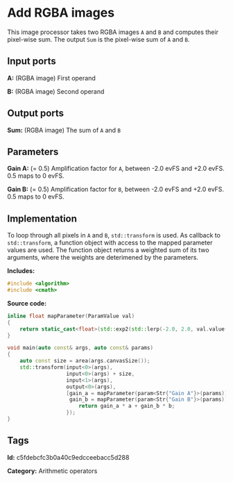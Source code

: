 # Add RGBA images

This image processor takes two RGBA images `A` and `B` and computes their pixel-wise sum. The output `Sum` is the pixel-wise sum of `A` and `B`.

## Input ports

__A:__ (RGBA image) First operand

__B:__ (RGBA image) Second operand

## Output ports

__Sum:__ (RGBA image) The sum of `A` and `B`

## Parameters

__Gain A:__ (= 0.5) Amplification factor for `A`, between -2.0 evFS and +2.0 evFS. 0.5 maps to 0 evFS.

__Gain B:__ (= 0.5) Amplification factor for `B`, between -2.0 evFS and +2.0 evFS. 0.5 maps to 0 evFS.

## Implementation

To loop through all pixels in `A` and `B`, `std::transform` is used. As callback to `std::transform`, a function object with access to the mapped parameter values are used. The function object returns a weighted sum of its two arguments, where the weights are deterimened by the parameters.

__Includes:__ 

```c++
#include <algorithm>
#include <cmath>
```

__Source code:__ 

```c++
inline float mapParameter(ParamValue val)
{
	return static_cast<float>(std::exp2(std::lerp(-2.0, 2.0, val.value())));
}

void main(auto const& args, auto const& params)
{
	auto const size = area(args.canvasSize());
	std::transform(input<0>(args),
	               input<0>(args) + size,
	               input<1>(args),
	               output<0>(args),
	               [gain_a = mapParameter(param<Str{"Gain A"}>(params)),
	                gain_b = mapParameter(param<Str{"Gain B"}>(params))](auto a, auto b) {
		               return gain_a * a + gain_b * b;
	               });
}
```

## Tags

__Id:__ c5fdebcfc3b0a40c9edcceebacc5d288

__Category:__ Arithmetic operators